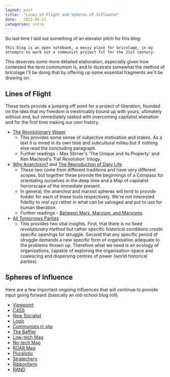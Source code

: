 ```yaml
---
layout: post
title:  "Lines of Flight and Spheres of Influence"
date:   2021-04-27 
categories: intro
---
```

So last time I laid out something of an elevator pitch for this blog:
```
This blog is an open notebook, a messy place for bricolage, in my attempts to work out a communist project fit for the 21st century.
```
This deserves some more detailed elaboration, especially given how contested the term *communism* is, and to illustrate somewhat the method of bricolage I'll be doing that by offering up some essential fragments we'll be drawing on.

## Lines of Flight
These texts provide a jumping off point for a project of liberation, founded on the idea that my freedom is inextricably bound up with yours, ultimately without end, but immediately tasked with overcoming capitalist alienation and for the first time making our own history. 

- [The Revolutionary Wager ](https://sites.google.com/site/vagabondtheorist/life-as-totality/the-revolutionary-wager)
    - This provides some sense of subjective motivation and stakes. As a text it is mired in its own time and subcultural milieu but if nothing else read the concluding paragraph.
    - Further readings - Max Stirner's 'The Unique and its Property' and Ken Macleod's 'Fall Revolution' trilogy.
- [Why Anarchism?](http://humaniterations.net/2013/12/12/why-anarchism-a-love-letter-to-our-doubters-burnouts-expats-refugees/) and [The Reproduction of Daily Life](https://theanarchistlibrary.org/library/fredy-perlman-the-reproduction-of-daily-life) 
    - These two come from different traditions and have very different scopes, but together these provide the beginnings of a Compass for orientating ourselves in the deep time and a Map of capitalist horrorscape of the immediate present. 
    - In general, the anarchist and marxist spheres will tend to provide fodder for each of these tools respectively. We're not interested fidelity to *real xyz* rather in what can be salvaged and put to use for human liberation.
    - Further readings - [Between Marx, Marxism, and Marxisms](https://viewpointmag.com/2013/10/21/between-marx-marxism-and-marxisms-ways-of-reading-marxs-theory/)
- [All Tomorrows Parties](https://viewpointmag.com/2012/05/23/all-tomorrows-parties-a-reply-to-critics/)
    - This provides two vital insights. First, that there is no fixed *revolutionary method* but rather specific historical conditions create specific openings for struggle. Second that any specific period of struggle demands a new specific form of organisation adequate to the problems thrown up. Therefore what we need is an ecology of organisations, capable of exploring the organisation-space and coalescing and dispersing centres of power (world historical parties).  

## Spheres of Influence
Here are a few important ongoing influences that will continue to provide input going forward (basically an old-school blog roll).

- [Viewpoint](https://viewpointmag.com/)
- [C4SS](http://c4ss.org/)
- [New Socialist](https://newsocialist.org.uk/transmissions/)
- [Logic](https://logicmag.io/)
- [Communists in situ](https://cominsitu.wordpress.com/)
- [The Baffler](https://thebaffler.com/)
- [Low-tech Mag](https://www.lowtechmagazine.com/)
- [No-tech Mag](https://www.notechmagazine.com/)
- [ROAR Mag](https://roarmag.org/)
- [Pluralistic](https://pluralistic.net/)
- [Stratechery](https://stratechery.com/)
- [Ribbonfarm](https://www.ribbonfarm.com/)
- [RAND](https://www.rand.org/)